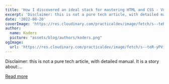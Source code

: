 ```yaml
---
title: 'How I discovered an ideal stack for mastering HTML and CSS - Vue without build'
excerpt: 'Disclaimer: this is not a pure tech article, with detailed manual. It is a story about:...'
date: '2022-08-20'
coverImage: 'https://res.cloudinary.com/practicaldev/image/fetch/s--teR-yPVi--/c_imagga_scale,f_auto,fl_progressive,h_420,q_auto,w_1000/https://dev-to-uploads.s3.amazonaws.com/uploads/articles/pjr2qtxg507fmvkeslt0.png'
author:
  name: Koders
  picture: "assets/blog/authors/koders.png"
ogImage:
  url: 'https://res.cloudinary.com/practicaldev/image/fetch/s--teR-yPVi--/c_imagga_scale,f_auto,fl_progressive,h_420,q_auto,w_1000/https://dev-to-uploads.s3.amazonaws.com/uploads/articles/pjr2qtxg507fmvkeslt0.png'
---
```


Disclaimer: this is not a pure tech article, with detailed manual. It is a story about:...

[Read more](https://dev.to/apayrus/how-i-discovered-an-ideal-stack-for-small-funny-web-projects-vue-without-build-3i46)
